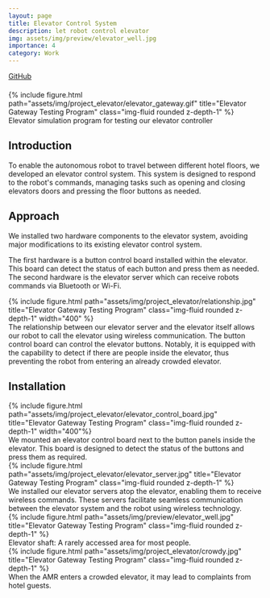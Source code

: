 ```yaml
---
layout: page
title: Elevator Control System
description: let robot control elevator 
img: assets/img/preview/elevator_well.jpg
importance: 4
category: Work
---
```


<!-- hyperlink icon  -->
<div class="row" style="margin-bottom: 20px;">
    <!-- github icon -->
    <div class="col-sm mt-3 mt-md-0 text-center">
        <div class="icon-with-text">
            <a href="https://github.com/KenYu910645/elevator_gateway" target="_blank" rel="noopener noreferrer">
            <span class="icon-text h3">GitHub</span>
            <i class="fa-brands fa-github h3"></i></a>
        </div>
    </div>
</div>

<!-- elevator gif  -->
<div class="row">
    <div class="col-sm mt-3 mt-md-0">
        {% include figure.html path="assets/img/project_elevator/elevator_gateway.gif" title="Elevator Gateway Testing Program" class="img-fluid rounded z-depth-1" %}
    </div>
</div>
<div class="caption">
    Elevator simulation program for testing our elevator controller
</div>

## Introduction

To enable the autonomous robot to travel between different hotel floors, we developed an elevator control system. This system is designed to respond to the robot's commands, managing tasks such as opening and closing elevators doors and pressing the floor buttons as needed.

## Approach
We installed two hardware components to the elevator system, avoiding major modifications to its existing elevator control system.

The first hardware is a button control board installed within the elevator. This board can detect the status of each button and press them as needed. The second hardware is the elevator server which can receive robots commands via Bluetooth or Wi-Fi. 

<div class="row">
    <div class="col-sm mt-3 mt-md-0 text-center">
        {% include figure.html path="assets/img/project_elevator/relationship.jpg" title="Elevator Gateway Testing Program" class="img-fluid rounded z-depth-1" width="400" %}
    </div>
</div>
<div class="caption">
    The relationship between our elevator server and the elevator itself allows our robot to call the elevator using wireless communication. The button control board can control the elevator buttons. Notably, it is equipped with the capability to detect if there are people inside the elevator, thus preventing the robot from entering an already crowded elevator.
</div>

## Installation
<div class="row">
    <div class="col-sm mt-3 mt-md-0 text-center">
        {% include figure.html path="assets/img/project_elevator/elevator_control_board.jpg" title="Elevator Gateway Testing Program" class="img-fluid rounded z-depth-1" width="400"%}
    </div>
</div>
<div class="caption">
    We mounted an elevator control board next to the button panels inside the elevator. This board is designed to detect the status of the buttons and press them as required.
</div>

<div class="row">
    <div class="col-sm mt-3 mt-md-0">
        {% include figure.html path="assets/img/project_elevator/elevator_server.jpg" title="Elevator Gateway Testing Program" class="img-fluid rounded z-depth-1" %}
    </div>
</div>
<div class="caption">
    We installed our elevator servers atop the elevator, enabling them to receive wireless commands. These servers facilitate seamless communication between the elevator system and the robot using wireless technology.
</div>

<div class="row">
    <div class="col-sm mt-3 mt-md-0">
        {% include figure.html path="assets/img/preview/elevator_well.jpg" title="Elevator Gateway Testing Program" class="img-fluid rounded z-depth-1" %}
    </div>
</div>
<div class="caption">
    Elevator shaft: A rarely accessed area for most people.
</div>

<div class="row">
    <div class="col-sm mt-3 mt-md-0">
        {% include figure.html path="assets/img/project_elevator/crowdy.jpg" title="Elevator Gateway Testing Program" class="img-fluid rounded z-depth-1" %}
    </div>
</div>
<div class="caption">
    When the AMR enters a crowded elevator, it may lead to complaints from hotel guests.
</div>

